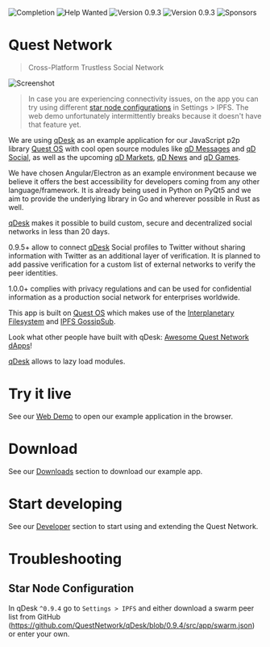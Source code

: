 ![Completion](https://img.shields.io/badge/completion-32%25-orange) ![Help Wanted](https://img.shields.io/badge/%20-help--wanted-%23159818) ![Version 0.9.3](https://img.shields.io/badge/stable-v0.9.3-green) ![Version 0.9.3](https://img.shields.io/badge/dev-v0.9.4-blue) ![Sponsors](https://img.shields.io/badge/sponsors-2-orange)

# Quest Network
> Cross-Platform Trustless Social Network

![Screenshot](https://github.com/QuestNetwork/qd-messages-ts/raw/0.9.3/doc/images/0.9.3.png?raw=true)

>In case you are experiencing connectivity issues, on the app you can try using different [star node configurations](#star-node-configuration) in Settings > IPFS. The web demo unfortunately intermittently breaks because it doesn't have that feature yet.

We are using [qDesk](qDesk.md) as an example application for our JavaScript p2p library [Quest OS](quest-os-js) with cool open source modules like  [qD Messages](qd-messages-ts) and [qD Social](qd-social-ts), as well as the upcoming  [qD Markets](qd-market-ts), [qD News](qd-news-ts) and [qD Games](qd-games-ts).

We have chosen Angular/Electron as an example environment because we believe it offers the best accessibility for developers coming from any other language/framework. It is already being used in Python on PyQt5 and we aim to provide the underlying library in Go and wherever possible in Rust as well.

[qDesk](qDesk.md) makes it possible to build custom, secure and decentralized social networks in less than 20 days.

0.9.5+ allow to connect [qDesk](qDesk.md) Social profiles to Twitter without sharing information with Twitter as an additional layer of verification. It is planned to add passive verification for a custom list of external networks to verify the peer identities.

1.0.0+ complies with privacy regulations and can be used for confidential information as a production social network for enterprises worldwide.

This app is built on [Quest OS](quest-os-js) which makes use of the [Interplanetary Filesystem](https://ipfs.io) and [IPFS GossipSub](https://blog.ipfs.io/2020-05-20-gossipsub-v1.1/).

Look what other people have built with qDesk: [Awesome Quest Network dApps](https://github.com/QuestNetwork/awesome/blob/master/README.md)!

 [qDesk](qDesk.md) allows to lazy load modules.



# Try it live

See our [Web Demo](web-demo.md) to open our example application in the browser.

# Download

See our [Downloads](download.md) section to download our example app.

# Start developing

See our [Developer](development.md) section to start using and extending the Quest Network.

# Troubleshooting

## Star Node Configuration
In qDesk ``^0.9.4`` go to ``Settings > IPFS`` and either download a swarm peer list from GitHub (https://github.com/QuestNetwork/qDesk/blob/0.9.4/src/app/swarm.json) or enter your own.
